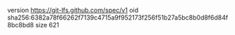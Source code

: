 version https://git-lfs.github.com/spec/v1
oid sha256:6382a78f66262f7139c4715a9f952173f256f51b27a5bc8b0d8f6d84f8bc8bd8
size 621

